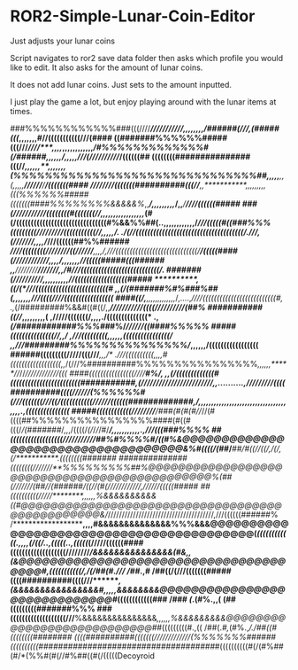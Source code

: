 # ROR2-Simple-Lunar-Coin-Editor
Just adjusts your lunar coins

Script navigates to ror2 save data folder then asks which profile you would like to edit.
It also asks for the amount of lunar coins.

It does not add lunar coins. Just sets to the amount inputted.

I just play the game a lot, but enjoy playing around with the lunar items at times.

###%%%%%%%%%%%%###(((////*****///////////******************,*,,,,,,,/*######(/*/*/*,*(#####(((*,,,,,,,***************#***********//(((((((((((///(####
((#######%%%%%%#####(((///***********///*/****,,,,*****,,,,,,,,,,,,*/#%%%%%%%%%%%%%#(/****######,,,,,,***************/,,,,,***///(//////////*/((((((##
((((((((###############(((//*******************,,,,,,**,,,,,,,*(%%%%%%%%%%%%%%%%%%%%%%%%%%%%%%%##,,,,,************,,(,,,,,**//////**/*****/(((((((####
////////(((((((##########(((//*****,,***********,,,,,,,,,*(((%%%%%%#####(((((((####%%%%%%%%&&&&&%*,,****/*,,,,,,,,,*/,,***/************////((((((#####
###(///////////((((((((#(((((((//***,,,,,,,,,,,,*,,,,,*(#(/(((((((((((((((((((((((((((((((#%&&%%##(..,,,,,,**,,,,,,/*****************///(((((#((###%%%
(((((((((////****/////(((((((((((//****,,,,,/.   ./*(*//(((((((((((((((((((((((((((((((((((((/.**///*,(///////,,,,*/***************///((((((##%%######
*////((((((((//*********//////((//////***,**,,,/,*///(((((((((((((((((((((((((((((/****/(((((####(////////////,,,,*/,,,,,,,******//(((((#####(((######
**,,******////////**************//////****/,,*/#///(((((((((((((((((((((((((((/.        ***#######(//////////,,,,,**,,,,,****//((((((((((((((((((#####
**********,********************************((/(*///(((((((((((((((((((((((((#           ,,(/(#######%#%###%##(,,,,**,,,***///((((////(((((((((((((((((
####((/*********,******,,,,,,,,,,,,,*/,....,*////((((((((((((((((((((((((((#,           .,*(/#########%&&#((#((/,,*****///////////((((///**///////(##%
###########((//***********,,,,,,,,,(      ,/////(((((((/,,,,./((((((((((((((*           .,*(/############%%%##*#%**/*******/////**********/((####%%%%%
#####(((((((((((((((//**********,,/       ,///(((((((((,,,,,,((((((((((((((((/         ,,///#########%%%%%%%%%%%%%%%/*******,,,,,,**/(((((((((((((((((
######(((((((((/////(((///*****,,,/*     .///((((((((((,,,,*#((((((((((((((((((***,,*/(///%##########%%%%%%%%%%%%%%%%*,,,,,,*****//*//*////////////(((
####((((((((((((((((////**********#%/, ,,(*/(((((((((((((#((((((((((((((((((((((((###########,*(////////////////////////**,,..........,**/////////((((
##########((((//////************(%%%%%%#(///(((((((///((/(((((((((((//////((((((#############,/,,,,,,,,,,,,,,,,,,,,,,,,,,,,,,,,,,,,,,.,(((((((((((((((
#####((((((((((((////////******/###(#(#(#//*//(#((((##%%%%%%%%%%%%%%%%####(#((#(((/*/(#######*/,,,/((((/*(/*/*/*/#/******/,,,,,,,,,,,.,**///(((###%%%%
##((((((((((((((((((///////////##%#%%%%#/((#%&@@@@@@@@@@@@@@@@@@@@@@@@@@@@@@@@@@@&%#((((/*(##*/****#*#/#((//****((/,/(/,(/***********.*((((((((#######
##############((((((((///////**%%%%%%%%%##%@@@@@@@@@@@@@@@@@@@@@@@@@@@@@@@@@@@@@@@@@@@@@%(##(///*////(##//(######/((//(#(////////////,//////(((((#####
##((((((((((/////********,,,,,,%&&&&&&&&&&((#@@@@@@@@@@@@@@@@@@@@@@@@@@@@@@@@@@@@@@@@@@@@@@@&/*//////////////////////////////////////,///((((((######%
/**************************,,,,#&&&&&&&&&&&&&&%%%&&&@@@@@@@@@@@@@@@@@@@@@@@@@@@@@@@@@@@@@@@@@(*((((((((((((.,,,,(/((/..,(((((..,(((((*(/////((((((####
(((((((((((((((((((////////****/&&&&&&&&&&&&&&&(#&*,,(&@@@@@@@@@@@@@@@@@@@@@@@@@@@@@@@@@@@@@@#,(((((((((((/,/(/##(#./// /##*.,# /##((/(///(((((((#####
((((##########((((///**********,(&&&&&&&&&&&&&&&&#,,,,,*&&&&&&&&@@@@@@@@@@@@@@@@@@@@@@@@@@@@@#*((((((((((((### /### *(*.(#%.,,( (##(((((((((#######%%%
###(((((((((((((((((((///********%&&&&&&&&&&&&&&&*,,,,,,%&&&&&&&&&@@@@@@@@@@@@@@@@@@@@@@@@@@@#*#(((((((((#.,(( /##(.*#,*(#%.,*/./##((#((((((((########
((((##########(((((((/////////////(%%%%%%%######((((((((((####################################*#((((((((((#(/(#%##(#/*(%%#(#(//#%##((#(/(((((Decoyroid
